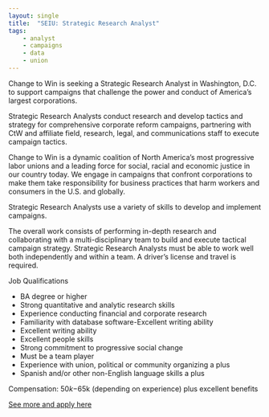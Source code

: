 ```yaml
---
layout: single
title:  "SEIU: Strategic Research Analyst"
tags: 
    - analyst
    - campaigns
    - data
    - union
---
```


Change to Win is seeking a Strategic Research Analyst in Washington, D.C.  to support campaigns that challenge the power and conduct of America’s largest corporations.

Strategic Research Analysts conduct research and develop tactics and strategy for comprehensive corporate reform campaigns, partnering with CtW and affiliate field, research, legal, and communications staff to execute campaign tactics.

Change to Win is a dynamic coalition of North America’s most progressive labor unions and a leading force for social, racial and economic justice in our country today. We engage in campaigns that confront corporations to make them take responsibility for business practices that harm workers and consumers in the U.S. and globally.

Strategic Research Analysts use a variety of skills to develop and implement campaigns. 

The overall work consists of performing in-depth research and collaborating with a multi-disciplinary team to build and execute tactical campaign strategy. Strategic Research Analysts must be able to work well both independently and within a team. A driver’s license and travel is required.

Job Qualifications
* BA degree or higher
* Strong quantitative and analytic research skills
* Experience conducting financial and corporate research
* Familiarity with database software-Excellent writing ability
* Excellent writing ability
* Excellent people skills
* Strong commitment to progressive social change
* Must be a team player
* Experience with union, political or community organizing a plus
* Spanish and/or other non-English language skills a plus 
 
Compensation: $50k-$65k (depending on experience) plus excellent benefits

[See more and apply here](https://careers-seiu.icims.com/jobs/2645/research-analyst/job?mobile=false&width=1000&height=500&bga=true&needsRedirect=false&jan1offset=-360&jun1offset=-300)

